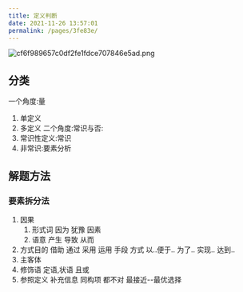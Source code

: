 ```yaml
---
title: 定义判断
date: 2021-11-26 13:57:01
permalink: /pages/3fe83e/
---
```

![cf6f989657c0df2fe1fdce707846e5ad.png](/JiangSuTest/img/cf6f989657c0df2fe1fdce707846e5ad.png)
## 分类
一个角度:量
1. 单定义
2. 多定义
二个角度:常识与否:
1. 常识性定义:常识
2. 非常识:要素分析
## 解题方法
### 要素拆分法
1. 因果
	1. 形式词 因为 犹豫 因素 
	2. 语意 产生 导致 从而
2. 方式目的 借助 通过 采用 运用 手段 方式 以..便于..  为了..  实现..  达到..
3. 主客体
4. 修饰语 定语,状语  且或
5. 参照定义 补充信息
同构项 都不对
最接近--最优选择